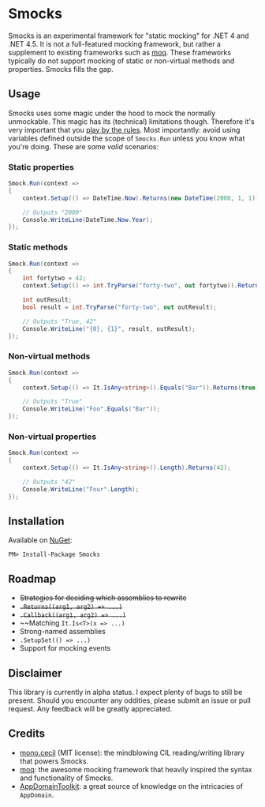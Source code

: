 # Smocks

Smocks is an experimental framework for "static mocking" for .NET 4 and .NET 4.5. It is not a full-featured mocking framework, but rather a supplement to existing frameworks such as [moq](http://www.moqthis.com/). These frameworks typically do not support mocking of static or non-virtual methods and properties. Smocks fills the gap.

## Usage

Smocks uses some magic under the hood to mock the normally unmockable. This magic has its (technical) limitations though. Therefore it's very important that you [play by the rules](https://github.com/vanderkleij/Smocks/wiki/Technical-limitations). Most importantly: avoid using variables defined outside the scope of `Smocks.Run` unless you know what you're doing. These are some *valid* scenarios:

### Static properties
```C#
Smock.Run(context =>
{
    context.Setup(() => DateTime.Now).Returns(new DateTime(2000, 1, 1));

    // Outputs "2000"
    Console.WriteLine(DateTime.Now.Year);
});
```

### Static methods
```C#
Smock.Run(context =>
{
    int fortytwo = 42;
    context.Setup(() => int.TryParse("forty-two", out fortytwo)).Returns(true);

    int outResult;
    bool result = int.TryParse("forty-two", out outResult);

    // Outputs "True, 42"
    Console.WriteLine("{0}, {1}", result, outResult);
});
```

### Non-virtual methods
```C#
Smock.Run(context =>
{
    context.Setup(() => It.IsAny<string>().Equals("Bar")).Returns(true);

    // Outputs "True"
    Console.WriteLine("Foo".Equals("Bar"));
});
```

### Non-virtual properties
```C#
Smock.Run(context =>
{
    context.Setup(() => It.IsAny<string>().Length).Returns(42);

    // Outputs "42"
    Console.WriteLine("Four".Length);
});
```

## Installation

Available on [NuGet](https://www.nuget.org/packages/Smocks/):

```
PM> Install-Package Smocks
```

## Roadmap

- ~~Strategies for deciding which assemblies to rewrite~~
- ~~`.Returns((arg1, arg2) => ...)`~~
- ~~`.Callback((arg1, arg2) => ...)`~~
- ~~Matching `It.Is<T>(x => ...)`
- Strong-named assemblies
- `.SetupSet(() => ...)`
- Support for mocking events

## Disclaimer
This library is currently in alpha status. I expect plenty of bugs to still be present. Should you encounter any oddities, please submit an issue or pull request. Any feedback will be greatly appreciated.

## Credits

- [mono.cecil](http://cecil.pe/) (MIT license): the mindblowing CIL reading/writing library that powers Smocks.
- [moq](http://www.moqthis.com/): the awesome mocking framework that heavily inspired the syntax and functionality of Smocks.
- [AppDomainToolkit](https://github.com/jduv/AppDomainToolkit): a great source of knowledge on the intricacies of `AppDomain`.